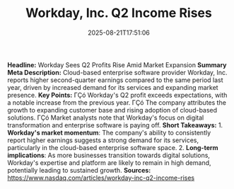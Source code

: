 ﻿---
title: "Workday, Inc. Q2 Income Rises "
date: "2025-08-21T17:51:06"
category: "Markets"
summary: ""
slug: "workday inc q2 income rises "
source_urls:
  - "https://www.nasdaq.com/articles/workday-inc-q2-income-rises"
seo:
  title: "Workday, Inc. Q2 Income Rises  | Hash n Hedge"
  description: ""
  keywords: ["news", "markets", "brief"]
---
**Headline:** Workday Sees Q2 Profits Rise Amid Market Expansion  **Summary Meta Description:** Cloud-based enterprise software provider Workday, Inc. reports higher second-quarter earnings compared to the same period last year, driven by increased demand for its services and expanding market presence.  **Key Points:**  ΓÇó Workday's Q2 profit exceeds expectations, with a notable increase from the previous year. ΓÇó The company attributes the growth to expanding customer base and rising adoption of cloud-based solutions. ΓÇó Market analysts note that Workday's focus on digital transformation and enterprise software is paying off.  **Short Takeaways:**  1. **Workday's market momentum**: The company's ability to consistently report higher earnings suggests a strong demand for its services, particularly in the cloud-based enterprise software space. 2. **Long-term implications**: As more businesses transition towards digital solutions, Workday's expertise and platform are likely to remain in high demand, potentially leading to sustained growth.  **Sources:**  https://www.nasdaq.com/articles/workday-inc-q2-income-rises 
